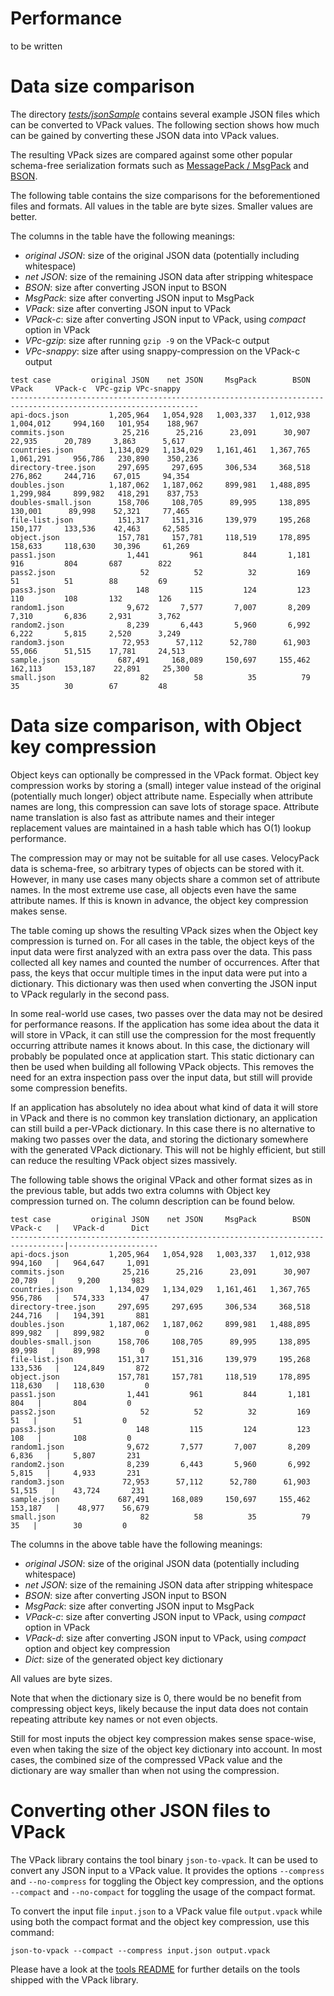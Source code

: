 Performance
===========

to be written


Data size comparison
====================

The directory [*tests/jsonSample*](https://github.com/arangodb/velocypack/tree/master/tests/jsonSample)
contains several example JSON files which can be converted to VPack values. 
The following section shows how much can be gained by converting these JSON 
data into VPack values.

The resulting VPack sizes are compared against some other popular schema-free 
serialization formats such as [MessagePack / MsgPack](http://msgpack.org/)
and [BSON](http://bsonspec.org/).

The following table contains the size comparisons for the beforementioned 
files and formats. All values in the table are byte sizes. Smaller values are
better. 

The columns in the table have the following meanings:

* *original JSON*: size of the original JSON data (potentially including whitespace)
* *net JSON*: size of the remaining JSON data after stripping whitespace
* *BSON*: size after converting JSON input to BSON
* *MsgPack*: size after converting JSON input to MsgPack
* *VPack*: size after converting JSON input to VPack
* *VPack-c*: size after converting JSON input to VPack, using *compact* option in VPack
* *VPc-gzip*: size after running `gzip -9` on the VPack-c output
* *VPc-snappy*: size after using snappy-compression on the VPack-c output

```
test case         original JSON    net JSON     MsgPack        BSON       VPack     VPack-c  VPc-gzip VPc-snappy
----------------------------------------------------------------------------------------------------------------
api-docs.json         1,205,964   1,054,928   1,003,337   1,012,938   1,004,012     994,160   101,954    188,967
commits.json             25,216      25,216      23,091      30,907      22,935      20,789     3,863      5,617 
countries.json        1,134,029   1,134,029   1,161,461   1,367,765   1,061,291     956,786   230,890    350,236 
directory-tree.json     297,695     297,695     306,534     368,518     276,862     244,716    67,015     94,354 
doubles.json          1,187,062   1,187,062     899,981   1,488,895   1,299,984     899,982   418,291    837,753 
doubles-small.json      158,706     108,705      89,995     138,895     130,001      89,998    52,321     77,465  
file-list.json          151,317     151,316     139,979     195,268     150,177     133,536    42,463     62,585
object.json             157,781     157,781     118,519     178,895     158,633     118,630    30,396     61,269
pass1.json                1,441         961         844       1,181         916         804       687        822
pass2.json                   52          52          32         169          51          51        88         69
pass3.json                  148         115         124         123         110         108       132        126
random1.json              9,672       7,577       7,007       8,209       7,310       6,836     2,931      3,762
random2.json              8,239       6,443       5,960       6,992       6,222       5,815     2,520      3,249
random3.json             72,953      57,112      52,780      61,903      55,066      51,515    17,781     24,513
sample.json             687,491     168,089     150,697     155,462     162,113     153,187    22,891     25,300
small.json                   82          58          35          79          35          30        67         48
```

Data size comparison, with Object key compression
=================================================

Object keys can optionally be compressed in the VPack format.
Object key compression works by storing a (small) integer value instead of the original 
(potentially much longer) object attribute name. Especially when attribute names are long,
this compression can save lots of storage space. Attribute name translation is also fast
as attribute names and their integer replacement values are maintained in a hash table
which has O(1) lookup performance.

The compression may or may not be suitable for all use cases. VelocyPack data is schema-free,
so arbitrary types of objects can be stored with it. However, in many use cases many objects
share a common set of attribute names. In the most extreme use case, all objects even have the
same attribute names. If this is known in advance, the object key compression makes sense.

The table coming up shows the resulting VPack sizes when the Object key compression is
turned on. For all cases in the table, the object keys of the input data were first analyzed
with an extra pass over the data. This pass collected all key names and counted the number
of occurrences. After that pass, the keys that occur multiple times in the input data were
put into a dictionary. This dictionary was then used when converting the JSON input to VPack
regularly in the second pass.

In some real-world use cases, two passes over the data may not be desired for performance
reasons. If the application has some idea about the data it will store in VPack, it can still
use the compression for the most frequently occurring attribute names it knows about. In this
case, the dictionary will probably be populated once at application start. This static dictionary 
can then be used when building all following VPack objects. This removes the need for an extra
inspection pass over the input data, but still will provide some compression benefits.

If an application has absolutely no idea about what kind of data it will store in VPack and 
there is no common key translation dictionary, an application can still build a per-VPack
dictionary. In this case there is no alternative to making two passes over the data, and
storing the dictionary somewhere with the generated VPack dictionary. This will not be highly
efficient, but still can reduce the resulting VPack object sizes massively.

The following table shows the original VPack and other format sizes as in the previous table,
but adds two extra columns with Object key compression turned on. The column description can be
found below.

```
test case         original JSON    net JSON     MsgPack        BSON     VPack-c   |   VPack-d      Dict
----------------------------------------------------------------------------------|--------------------
api-docs.json         1,205,964   1,054,928   1,003,337   1,012,938     994,160   |   964,647     1,091
commits.json             25,216      25,216      23,091      30,907      20,789   |     9,200       983
countries.json        1,134,029   1,134,029   1,161,461   1,367,765     956,786   |   574,333        47 
directory-tree.json     297,695     297,695     306,534     368,518     244,716   |   194,391       881 
doubles.json          1,187,062   1,187,062     899,981   1,488,895     899,982   |   899,982         0 
doubles-small.json      158,706     108,705      89,995     138,895      89,998   |    89,998         0
file-list.json          151,317     151,316     139,979     195,268     133,536   |   124,849       872
object.json             157,781     157,781     118,519     178,895     118,630   |   118,630         0
pass1.json                1,441         961         844       1,181         804   |       804         0
pass2.json                   52          52          32         169          51   |        51         0
pass3.json                  148         115         124         123         108   |       108         0
random1.json              9,672       7,577       7,007       8,209       6,836   |     5,807       231
random2.json              8,239       6,443       5,960       6,992       5,815   |     4,933       231
random3.json             72,953      57,112      52,780      61,903      51,515   |    43,724       231
sample.json             687,491     168,089     150,697     155,462     153,187   |    48,977    56,679
small.json                   82          58          35          79          35   |        30         0
```

The columns in the above table have the following meanings:

* *original JSON*: size of the original JSON data (potentially including whitespace)
* *net JSON*: size of the remaining JSON data after stripping whitespace
* *BSON*: size after converting JSON input to BSON
* *MsgPack*: size after converting JSON input to MsgPack
* *VPack-c*: size after converting JSON input to VPack, using *compact* option in VPack
* *VPack-d*: size after converting JSON input to VPack, using *compact* option and object key compression
* *Dict*: size of the generated object key dictionary 

All values are byte sizes.

Note that when the dictionary size is 0, there would be no benefit from compressing object keys,
likely because the input data does not contain repeating attribute key names or not even objects.

Still for most inputs the object key compression makes sense space-wise, even when taking the size of
the object key dictionary into account. In most cases, the combined size of the compressed VPack value
and the dictionary are way smaller than when not using the compression.

Converting other JSON files to VPack
====================================

The VPack library contains the tool binary `json-to-vpack`. It can be used to convert any JSON
input to a VPack value. It provides the options `--compress` and `--no-compress` for toggling the
Object key compression, and the options `--compact` and `--no-compact` for toggling the usage of
the compact format.

To convert the input file `input.json` to a VPack value file `output.vpack` while using both the
compact format and the object key compression, use this command:

`json-to-vpack --compact --compress input.json output.vpack`

Please have a look at the [tools README](tools/README.md) for further details on the tools
shipped with the VPack library.
